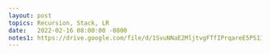 ```yaml
---
layout: post
topics: Recursion, Stack, LR
date:   2022-02-16 08:00:00 -0800
notes1: https://drive.google.com/file/d/1SvuNNaE2MljtvgFTfIPrqareE5PS1IeR/view?usp=sharing
---
```


